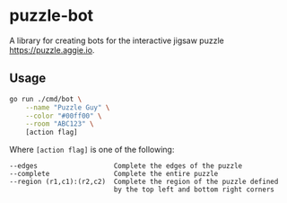# puzzle-bot

A library for creating bots for the interactive jigsaw puzzle https://puzzle.aggie.io.

## Usage

```bash
go run ./cmd/bot \
    --name "Puzzle Guy" \
    --color "#00ff00" \
    --room "ABC123" \
    [action flag]
```

Where `[action flag]` is one of the following:
```
--edges                   Complete the edges of the puzzle
--complete                Complete the entire puzzle
--region (r1,c1):(r2,c2)  Complete the region of the puzzle defined 
                          by the top left and bottom right corners
```